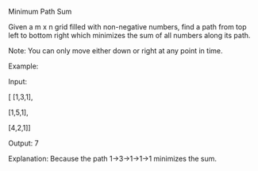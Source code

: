 Minimum Path Sum

Given a m x n grid filled with non-negative numbers, find a path from top left to bottom right which minimizes the sum of all numbers along its path.

Note: You can only move either down or right at any point in time.

Example:

Input:

[
  [1,3,1],

  [1,5,1],
  
  [4,2,1]]

Output: 7

Explanation: Because the path 1→3→1→1→1 minimizes the sum.

